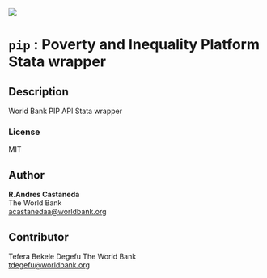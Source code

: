 [![](https://img.shields.io/badge/devel%20version-0.1.0.9000-blue.svg)](https://github.com/PIP-Technical-Team/pip)

`pip` : Poverty and Inequality Platform Stata wrapper
=====================================================

Description
-----------

World Bank PIP API Stata wrapper

### License
MIT

Author
------

**R.Andres Castaneda**  
The World Bank  
acastanedaa@worldbank.org

Contributor
------
Tefera Bekele Degefu
The World Bank  
tdegefu@worldbank.org
